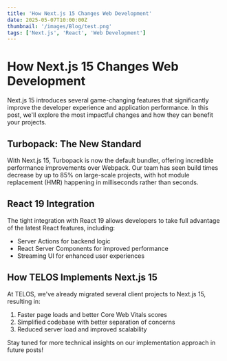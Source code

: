 ```yaml
---
title: 'How Next.js 15 Changes Web Development'
date: 2025-05-07T10:00:00Z
thumbnail: '/images/Blog/test.png'
tags: ['Next.js', 'React', 'Web Development']
---
```


# How Next.js 15 Changes Web Development

Next.js 15 introduces several game-changing features that significantly improve the developer experience and application performance. In this post, we'll explore the most impactful changes and how they can benefit your projects.

## Turbopack: The New Standard

With Next.js 15, Turbopack is now the default bundler, offering incredible performance improvements over Webpack. Our team has seen build times decrease by up to 85% on large-scale projects, with hot module replacement (HMR) happening in milliseconds rather than seconds.

## React 19 Integration

The tight integration with React 19 allows developers to take full advantage of the latest React features, including:

- Server Actions for backend logic
- React Server Components for improved performance
- Streaming UI for enhanced user experiences

## How TELOS Implements Next.js 15

At TELOS, we've already migrated several client projects to Next.js 15, resulting in:

1. Faster page loads and better Core Web Vitals scores
2. Simplified codebase with better separation of concerns
3. Reduced server load and improved scalability

Stay tuned for more technical insights on our implementation approach in future posts!
